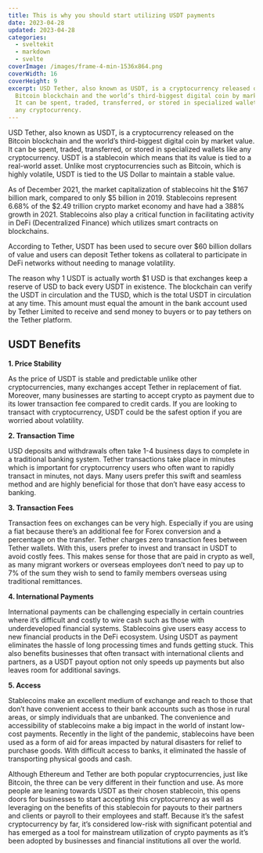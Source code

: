```yaml
---
title: This is why you should start utilizing USDT payments
date: 2023-04-28
updated: 2023-04-28
categories:
  - sveltekit
  - markdown
  - svelte
coverImage: /images/frame-4-min-1536x864.png
coverWidth: 16
coverHeight: 9
excerpt: USD Tether, also known as USDT, is a cryptocurrency released on the
  Bitcoin blockchain and the world’s third-biggest digital coin by market value.
  It can be spent, traded, transferred, or stored in specialized wallets like
  any cryptocurrency.
---
```

USD Tether, also known as USDT, is a cryptocurrency released on the Bitcoin blockchain and the world’s third-biggest digital coin by market value. It can be spent, traded, transferred, or stored in specialized wallets like any cryptocurrency. USDT is a stablecoin which means that its value is tied to a real-world asset. Unlike most cryptocurrencies such as Bitcoin, which is highly volatile, USDT is tied to the US Dollar to maintain a stable value.



As of December 2021, the market capitalization of stablecoins hit the $167 billion mark, compared to only $5 billion in 2019. Stablecoins represent 6.68% of the $2.49 trillion crypto market economy and have had a 388% growth in 2021. Stablecoins also play a critical function in facilitating activity in DeFi (Decentralized Finance) which utilizes smart contracts on blockchains. 



According to Tether, USDT has been used to secure over $60 billion dollars of value and users can deposit Tether tokens as collateral to participate in DeFi networks without needing to manage volatility. 



The reason why 1 USDT is actually worth $1 USD is that exchanges keep a reserve of USD to back every USDT in existence. The blockchain can verify the USDT in circulation and the TUSD, which is the total USDT in circulation at any time. This amount must equal the amount in the bank account used by Tether Limited to receive and send money to buyers or to pay tethers on the Tether platform.



## **USDT Benefits**

**1. Price Stability**

As the price of USDT is stable and predictable unlike other cryptocurrencies, many exchanges accept Tether in replacement of fiat. Moreover, many businesses are starting to accept crypto as payment due to its lower transaction fee compared to credit cards. If you are looking to transact with cryptocurrency, USDT could be the safest option if you are worried about volatility.



**2. Transaction Time**

USD deposits and withdrawals often take 1-4 business days to complete in a traditional banking system. Tether transactions take place in minutes which is important for cryptocurrency users who often want to rapidly transact in minutes, not days.  Many users prefer this swift and seamless method and are highly beneficial for those that don’t have easy access to banking.



**3. Transaction Fees**

Transaction fees on exchanges can be very high. Especially if you are using a fiat because there’s an additional fee for Forex conversion and a percentage on the transfer. Tether charges zero transaction fees between Tether wallets. With this, users prefer to invest and transact in USDT to avoid costly fees. This makes sense for those that are paid in crypto as well, as many migrant workers or overseas employees don’t need to pay up to 7% of the sum they wish to send to family members overseas using traditional remittances. 



**4. International Payments**

International payments can be challenging especially in certain countries where it’s difficult and costly to wire cash such as those with underdeveloped financial systems. Stablecoins give users easy access to new financial products in the DeFi ecosystem. Using USDT as payment eliminates the hassle of long processing times and funds getting stuck. This also benefits businesses that often transact with international clients and partners, as a USDT payout option not only speeds up payments but also leaves room for additional savings.



**5. Access**

Stablecoins make an excellent medium of exchange and reach to those that don’t have convenient access to their bank accounts such as those in rural areas, or simply individuals that are unbanked. The convenience and accessibility of stablecoins make a big impact in the world of instant low-cost payments. Recently in the light of the pandemic, stablecoins have been used as a form of aid for areas impacted by natural disasters for relief to purchase goods. With difficult access to banks, it eliminated the hassle of transporting physical goods and cash.



Although Ethereum and Tether are both popular cryptocurrencies, just like Bitcoin, the three can be very different in their function and use. As more people are leaning towards USDT as their chosen stablecoin, this opens doors for businesses to start accepting this cryptocurrency as well as leveraging on the benefits of this stablecoin for payouts to their partners and clients or payroll to their employees and staff. Because it’s the safest cryptocurrency by far, it’s considered low-risk with significant potential and has emerged as a tool for mainstream utilization of crypto payments as it’s been adopted by businesses and financial institutions all over the world.
